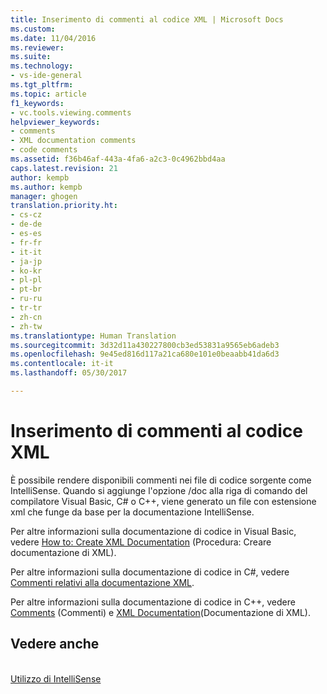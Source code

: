 ```yaml
---
title: Inserimento di commenti al codice XML | Microsoft Docs
ms.custom: 
ms.date: 11/04/2016
ms.reviewer: 
ms.suite: 
ms.technology:
- vs-ide-general
ms.tgt_pltfrm: 
ms.topic: article
f1_keywords:
- vc.tools.viewing.comments
helpviewer_keywords:
- comments
- XML documentation comments
- code comments
ms.assetid: f36b46af-443a-4fa6-a2c3-0c4962bbd4aa
caps.latest.revision: 21
author: kempb
ms.author: kempb
manager: ghogen
translation.priority.ht:
- cs-cz
- de-de
- es-es
- fr-fr
- it-it
- ja-jp
- ko-kr
- pl-pl
- pt-br
- ru-ru
- tr-tr
- zh-cn
- zh-tw
ms.translationtype: Human Translation
ms.sourcegitcommit: 3d32d11a430227800cb3ed53831a9565eb6adeb3
ms.openlocfilehash: 9e45ed816d117a21ca680e101e0beaabb41da6d3
ms.contentlocale: it-it
ms.lasthandoff: 05/30/2017

---
```

# Inserimento di commenti al codice XML
<a id="supplying-xml-code-comments" class="xliff"></a>
È possibile rendere disponibili commenti nei file di codice sorgente come IntelliSense. Quando si aggiunge l'opzione /doc alla riga di comando del compilatore Visual Basic, C# o C++, viene generato un file con estensione xml che funge da base per la documentazione IntelliSense.  
  
 Per altre informazioni sulla documentazione di codice in Visual Basic, vedere [How to: Create XML Documentation](/dotnet/visual-basic/programming-guide/program-structure/how-to-create-xml-documentation) (Procedura: Creare documentazione di XML).  
  
 Per altre informazioni sulla documentazione di codice in C#, vedere [Commenti relativi alla documentazione XML](/dotnet/csharp/programming-guide/xmldoc/xml-documentation-comments).  
  
 Per altre informazioni sulla documentazione di codice in C++, vedere [Comments](/cpp/cpp/comments-cpp) (Commenti) e [XML Documentation](/cpp/ide/xml-documentation-visual-cpp)(Documentazione di XML).  
  
## Vedere anche
<a id="see-also" class="xliff"></a>  
 [Utilizzo di IntelliSense](../ide/using-intellisense.md)
